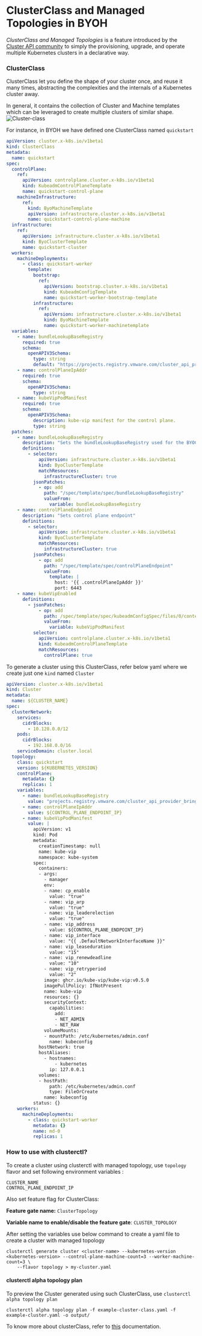# ClusterClass and Managed Topologies in BYOH

_ClusterClass and Managed Topologies_ is a feature introduced by the [Cluster API community](https://cluster-api.sigs.k8s.io/) to simply the provisioning, upgrade, and operate multiple Kubernetes clusters in a declarative way.

### ClusterClass

ClusterClass let you define the shape of your cluster once, and reuse it many times, abstracting the complexities and the internals of a Kubernetes cluster away.

In general, it contains the collection of Cluster and Machine templates which can be leveraged to create multiple clusters of similar shape.
![Cluster-class](./diagrams/clusterclass.jpg)

For instance, in BYOH we have defined one ClusterClass named `quickstart`

```yaml
apiVersion: cluster.x-k8s.io/v1beta1
kind: ClusterClass
metadata:
  name: quickstart
spec:
  controlPlane:
    ref:
      apiVersion: controlplane.cluster.x-k8s.io/v1beta1
      kind: KubeadmControlPlaneTemplate
      name: quickstart-control-plane
    machineInfrastructure:
      ref:
        kind: ByoMachineTemplate
        apiVersion: infrastructure.cluster.x-k8s.io/v1beta1
        name: quickstart-control-plane-machine
  infrastructure:
    ref:
      apiVersion: infrastructure.cluster.x-k8s.io/v1beta1
      kind: ByoClusterTemplate
      name: quickstart-cluster
  workers:
    machineDeployments:
      - class: quickstart-worker
        template:
          bootstrap:
            ref:
              apiVersion: bootstrap.cluster.x-k8s.io/v1beta1
              kind: KubeadmConfigTemplate
              name: quickstart-worker-bootstrap-template
          infrastructure:
            ref:
              apiVersion: infrastructure.cluster.x-k8s.io/v1beta1
              kind: ByoMachineTemplate
              name: quickstart-worker-machinetemplate
  variables:
    - name: bundleLookupBaseRegistry
      required: true
      schema:
        openAPIV3Schema:
          type: string
          default: "https://projects.registry.vmware.com/cluster_api_provider_bringyourownhost"
    - name: controlPlaneIpAddr
      required: true
      schema:
        openAPIV3Schema:
          type: string
    - name: kubeVipPodManifest
      required: true
      schema:
        openAPIV3Schema:
          description: kube-vip manifest for the control plane.
          type: string
  patches:
    - name: bundleLookupBaseRegistry
      description: "Sets the bundleLookupBaseRegistry used for the BYOCluster."
      definitions:
        - selector:
            apiVersion: infrastructure.cluster.x-k8s.io/v1beta1
            kind: ByoClusterTemplate
            matchResources:
              infrastructureCluster: true
          jsonPatches:
            - op: add
              path: "/spec/template/spec/bundleLookupBaseRegistry"
              valueFrom:
                variable: bundleLookupBaseRegistry
    - name: controlPlaneEndpoint
      description: "Sets control plane endpoint"
      definitions:
        - selector:
            apiVersion: infrastructure.cluster.x-k8s.io/v1beta1
            kind: ByoClusterTemplate
            matchResources:
              infrastructureCluster: true
          jsonPatches:
            - op: add
              path: "/spec/template/spec/controlPlaneEndpoint"
              valueFrom:
                template: |
                  host: '{{ .controlPlaneIpAddr }}'
                  port: 6443
    - name: kubeVipEnabled
      definitions:
        - jsonPatches:
            - op: add
              path: /spec/template/spec/kubeadmConfigSpec/files/0/content
              valueFrom:
                variable: kubeVipPodManifest
          selector:
            apiVersion: controlplane.cluster.x-k8s.io/v1beta1
            kind: KubeadmControlPlaneTemplate
            matchResources:
              controlPlane: true
```

To generate a cluster using this ClusterClass, refer below yaml where we create just one `kind` named `Cluster`
```yaml
apiVersion: cluster.x-k8s.io/v1beta1
kind: Cluster
metadata:
  name: ${CLUSTER_NAME}
spec:
  clusterNetwork:
    services:
      cidrBlocks:
        - 10.128.0.0/12
    pods:
      cidrBlocks:
        - 192.168.0.0/16
    serviceDomain: cluster.local
  topology:
    class: quickstart
    version: ${KUBERNETES_VERSION}
    controlPlane:
      metadata: {}
      replicas: 1
    variables:
      - name: bundleLookupBaseRegistry
        value: "projects.registry.vmware.com/cluster_api_provider_bringyourownhost"
      - name: controlPlaneIpAddr
        value: ${CONTROL_PLANE_ENDPOINT_IP}
      - name: kubeVipPodManifest
        value: |
          apiVersion: v1
          kind: Pod
          metadata:
            creationTimestamp: null
            name: kube-vip
            namespace: kube-system
          spec:
            containers:
            - args:
              - manager
              env:
              - name: cp_enable
                value: "true"
              - name: vip_arp
                value: "true"
              - name: vip_leaderelection
                value: "true"
              - name: vip_address
                value: ${CONTROL_PLANE_ENDPOINT_IP}
              - name: vip_interface
                value: "{{ .DefaultNetworkInterfaceName }}"
              - name: vip_leaseduration
                value: "15"
              - name: vip_renewdeadline
                value: "10"
              - name: vip_retryperiod
                value: "2"
              image: ghcr.io/kube-vip/kube-vip:v0.5.0
              imagePullPolicy: IfNotPresent
              name: kube-vip
              resources: {}
              securityContext:
                capabilities:
                  add:
                  - NET_ADMIN
                  - NET_RAW
              volumeMounts:
              - mountPath: /etc/kubernetes/admin.conf
                name: kubeconfig
            hostNetwork: true
            hostAliases:
              - hostnames:
                  - kubernetes
                ip: 127.0.0.1
            volumes:
            - hostPath:
                path: /etc/kubernetes/admin.conf
                type: FileOrCreate
              name: kubeconfig
          status: {}
    workers:
      machineDeployments:
        - class: quickstart-worker
          metadata: {}
          name: md-0
          replicas: 1
```

### How to use with clusterctl?

To create a cluster using clusterctl with managed topology, use `topology` flavor and set following environment variables :
```
CLUSTER_NAME
CONTROL_PLANE_ENDPOINT_IP
```
Also set feature flag for ClusterClass:

**Feature gate name:** `ClusterTopology`

**Variable name to enable/disable the feature gate**: `CLUSTER_TOPOLOGY`

After setting the variables use below command to create a yaml file to create a cluster with managed topology
```shell
clusterctl generate cluster <cluster-name> --kubernetes-version <kubernetes-version> --control-plane-machine-count=3 --worker-machine-count=3 \
    --flavor topology > my-cluster.yaml
```

#### clusterctl alpha topology plan

To preview  the Cluster generated using such ClusterClass, use `clusterctl alpha topology plan`

```shell
clusterctl alpha topology plan -f example-cluster-class.yaml -f example-cluster.yaml -o output/
```

To know more about clusterClass, refer to [this](https://cluster-api.sigs.k8s.io/tasks/experimental-features/cluster-class/index.html) documentation.